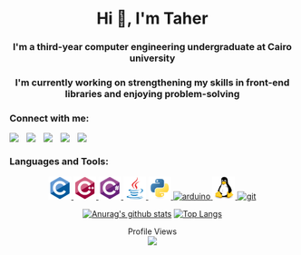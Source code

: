 <h1 align="center" > Hi 👋, I'm Taher </h1>
<h3 align="center">I'm a third-year computer engineering undergraduate at Cairo university</h3>
<h3 align="center"> I'm currently working on 
strengthening my skills in front-end libraries and enjoying problem-solving</h3>

<h3 align="left"><b>Connect with me:</b></h3>
<p align="left">
<a href="https://www.linkedin.com/in/taher-mohamed-a0802b123">
  <img align="left" width="30px" src="https://image.flaticon.com/icons/svg/2111/2111465.svg" draggable="false" />
</a> 
<a href="mailto:15126@stemegypt.edu.eg">
  <img align="left" width="30px" src="https://image.flaticon.com/icons/svg/732/732200.svg" draggable="false" />
</a>
<a href="https://www.hackerrank.com/h15126">
  <img align="left" width="30px" src="https://upload.wikimedia.org/wikipedia/commons/4/40/HackerRank_Icon-1000px.png" draggable="false" />
</a>
<a href="https://codeforces.com/profile/Unknown_Hacker">
  <img align="left" width="30px" src="https://4.bp.blogspot.com/-XDhgx0rKXZs/XIFWwjkQFSI/AAAAAAAAE80/BZomz5pCmF0FyiqEXqFBcYWOx98noEB_wCPcBGAYYCw/s1600/codeforces.png" draggable="false" />
</a>
<a href="https://onlinejudge.org/index.php?option=com_comprofiler&Itemid=3">
  <img align="left" width="30px" src="https://onlinejudge.org/templates/hm_yaml_2_5/img/ojlogo2.svg.png" draggable="false" />
</a>
</p>
<br>




<h3 align="left"><b>Languages and Tools:</b></h3>

<div align="center">

 
  <a href="https://www.cprogramming.com/" target="_blank"> <img src="https://raw.githubusercontent.com/devicons/devicon/master/icons/c/c-original.svg" alt="c" width="40" height="40"/> </a><a href="https://www.w3schools.com/cpp/" target="_blank"> <img src="https://raw.githubusercontent.com/devicons/devicon/master/icons/cplusplus/cplusplus-original.svg" alt="cplusplus" width="40" height="40"/> </a><a href="https://www.w3schools.com/cs/" target="_blank"> <img src="https://raw.githubusercontent.com/devicons/devicon/master/icons/csharp/csharp-original.svg" alt="csharp" width="40" height="40"/> </a><a href="https://www.java.com" target="_blank"> <img src="https://raw.githubusercontent.com/devicons/devicon/master/icons/java/java-original.svg" alt="java" width="40" height="40"/> </a><a href="https://www.python.org" target="_blank"> <img src="https://raw.githubusercontent.com/devicons/devicon/master/icons/python/python-original.svg" alt="python" width="40" height="40"/> </a><a href="https://www.arduino.cc/" target="_blank"> <img src="https://cdn.worldvectorlogo.com/logos/arduino-1.svg" alt="arduino" width="40" height="40"/> </a><a href="https://www.linux.org/" target="_blank"> <img src="https://raw.githubusercontent.com/devicons/devicon/master/icons/linux/linux-original.svg" alt="linux" width="40" height="40"/> </a> 
  </a><a href="https://git-scm.com/" target="_blank"> <img src="https://www.vectorlogo.zone/logos/git-scm/git-scm-icon.svg" alt="git" width="40" height="40"/> </a> 



[![Anurag's github stats](https://github-readme-stats.vercel.app/api?username=Taher-Mohamed-Ahmed&count_private=true&show_icons=true&theme=radical)](https://github.com/anuraghazra/github-readme-stats)
[![Top Langs](https://github-readme-stats.vercel.app/api/top-langs/?username=Taher-Mohamed-Ahmed&show_icons=true&theme=radical&layout=compact)](https://github.com/anuraghazra/github-readme-stats)
</div>

<p align="center"> 
  Profile Views <br>
  <img src="https://profile-counter.glitch.me/Taher-Mohamed-Ahmed/count.svg" />
</p>
